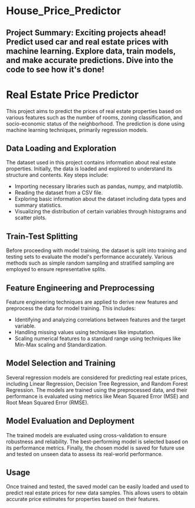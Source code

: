 # House_Price_Predictor
## Project Summary:  Exciting projects ahead! Predict used car and real estate prices with machine learning. Explore data, train models, and make accurate predictions. Dive into the code to see how it's done!  


# Real Estate Price Predictor

This project aims to predict the prices of real estate properties based on various features such as the number of rooms, zoning classification, and socio-economic status of the neighborhood. The prediction is done using machine learning techniques, primarily regression models.

## Data Loading and Exploration

The dataset used in this project contains information about real estate properties. Initially, the data is loaded and explored to understand its structure and contents. Key steps include:

- Importing necessary libraries such as pandas, numpy, and matplotlib.
- Reading the dataset from a CSV file.
- Exploring basic information about the dataset including data types and summary statistics.
- Visualizing the distribution of certain variables through histograms and scatter plots.

## Train-Test Splitting

Before proceeding with model training, the dataset is split into training and testing sets to evaluate the model's performance accurately. Various methods such as simple random sampling and stratified sampling are employed to ensure representative splits.

## Feature Engineering and Preprocessing

Feature engineering techniques are applied to derive new features and preprocess the data for model training. This includes:

- Identifying and analyzing correlations between features and the target variable.
- Handling missing values using techniques like imputation.
- Scaling numerical features to a standard range using techniques like Min-Max scaling and Standardization.

## Model Selection and Training

Several regression models are considered for predicting real estate prices, including Linear Regression, Decision Tree Regression, and Random Forest Regression. The models are trained using the preprocessed data, and their performance is evaluated using metrics like Mean Squared Error (MSE) and Root Mean Squared Error (RMSE).

## Model Evaluation and Deployment

The trained models are evaluated using cross-validation to ensure robustness and reliability. The best-performing model is selected based on its performance metrics. Finally, the chosen model is saved for future use and tested on unseen data to assess its real-world performance.

## Usage

Once trained and tested, the saved model can be easily loaded and used to predict real estate prices for new data samples. This allows users to obtain accurate price estimates for properties based on their features.
